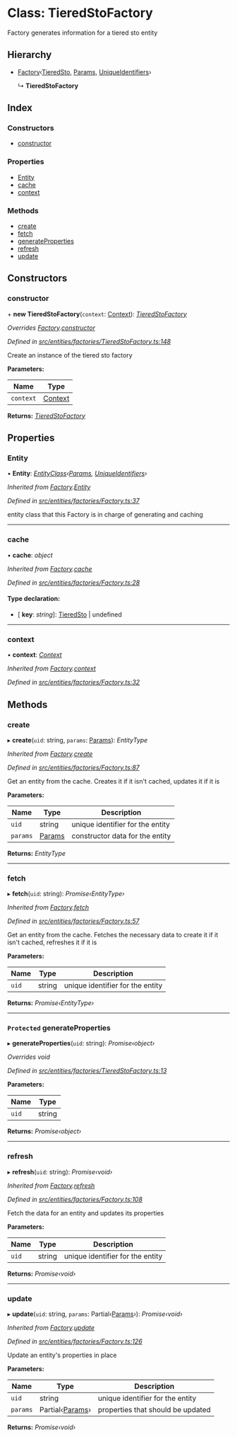 # Class: TieredStoFactory

Factory generates information for a tiered sto entity

## Hierarchy

- [Factory](_entities_factories_factory_.factory.md)‹[TieredSto](_entities_tieredsto_.tieredsto.md), [Params](../interfaces/_entities_tieredsto_.params.md), [UniqueIdentifiers](../interfaces/_entities_sto_.uniqueidentifiers.md)›

  ↳ **TieredStoFactory**

## Index

### Constructors

- [constructor](_entities_factories_tieredstofactory_.tieredstofactory.md#constructor)

### Properties

- [Entity](_entities_factories_tieredstofactory_.tieredstofactory.md#entity)
- [cache](_entities_factories_tieredstofactory_.tieredstofactory.md#cache)
- [context](_entities_factories_tieredstofactory_.tieredstofactory.md#context)

### Methods

- [create](_entities_factories_tieredstofactory_.tieredstofactory.md#create)
- [fetch](_entities_factories_tieredstofactory_.tieredstofactory.md#fetch)
- [generateProperties](_entities_factories_tieredstofactory_.tieredstofactory.md#protected-generateproperties)
- [refresh](_entities_factories_tieredstofactory_.tieredstofactory.md#refresh)
- [update](_entities_factories_tieredstofactory_.tieredstofactory.md#update)

## Constructors

### constructor

\+ **new TieredStoFactory**(`context`: [Context](_context_.context.md)): _[TieredStoFactory](_entities_factories_tieredstofactory_.tieredstofactory.md)_

_Overrides [Factory](_entities_factories_factory_.factory.md).[constructor](_entities_factories_factory_.factory.md#constructor)_

_Defined in [src/entities/factories/TieredStoFactory.ts:148](https://github.com/PolymathNetwork/polymath-sdk/blob/d80c6e9/src/entities/factories/TieredStoFactory.ts#L148)_

Create an instance of the tiered sto factory

**Parameters:**

| Name      | Type                            |
| --------- | ------------------------------- |
| `context` | [Context](_context_.context.md) |

**Returns:** _[TieredStoFactory](_entities_factories_tieredstofactory_.tieredstofactory.md)_

## Properties

### Entity

• **Entity**: _[EntityClass](../interfaces/_entities_factories_factory_.entityclass.md)‹[Params](../interfaces/_entities_tieredsto_.params.md), [UniqueIdentifiers](../interfaces/_entities_sto_.uniqueidentifiers.md)›_

_Inherited from [Factory](_entities_factories_factory_.factory.md).[Entity](_entities_factories_factory_.factory.md#entity)_

_Defined in [src/entities/factories/Factory.ts:37](https://github.com/PolymathNetwork/polymath-sdk/blob/d80c6e9/src/entities/factories/Factory.ts#L37)_

entity class that this Factory is in charge of generating and caching

---

### cache

• **cache**: _object_

_Inherited from [Factory](_entities_factories_factory_.factory.md).[cache](_entities_factories_factory_.factory.md#cache)_

_Defined in [src/entities/factories/Factory.ts:28](https://github.com/PolymathNetwork/polymath-sdk/blob/d80c6e9/src/entities/factories/Factory.ts#L28)_

#### Type declaration:

- \[ **key**: _string_\]: [TieredSto](_entities_tieredsto_.tieredsto.md) | undefined

---

### context

• **context**: _[Context](_context_.context.md)_

_Inherited from [Factory](_entities_factories_factory_.factory.md).[context](_entities_factories_factory_.factory.md#context)_

_Defined in [src/entities/factories/Factory.ts:32](https://github.com/PolymathNetwork/polymath-sdk/blob/d80c6e9/src/entities/factories/Factory.ts#L32)_

## Methods

### create

▸ **create**(`uid`: string, `params`: [Params](../interfaces/_entities_tieredsto_.params.md)): _EntityType_

_Inherited from [Factory](_entities_factories_factory_.factory.md).[create](_entities_factories_factory_.factory.md#create)_

_Defined in [src/entities/factories/Factory.ts:87](https://github.com/PolymathNetwork/polymath-sdk/blob/d80c6e9/src/entities/factories/Factory.ts#L87)_

Get an entity from the cache. Creates it if it isn't cached, updates it if it is

**Parameters:**

| Name     | Type                                                   | Description                      |
| -------- | ------------------------------------------------------ | -------------------------------- |
| `uid`    | string                                                 | unique identifier for the entity |
| `params` | [Params](../interfaces/_entities_tieredsto_.params.md) | constructor data for the entity  |

**Returns:** _EntityType_

---

### fetch

▸ **fetch**(`uid`: string): _Promise‹EntityType›_

_Inherited from [Factory](_entities_factories_factory_.factory.md).[fetch](_entities_factories_factory_.factory.md#fetch)_

_Defined in [src/entities/factories/Factory.ts:57](https://github.com/PolymathNetwork/polymath-sdk/blob/d80c6e9/src/entities/factories/Factory.ts#L57)_

Get an entity from the cache. Fetches the necessary data to create it if it isn't cached, refreshes it if it is

**Parameters:**

| Name  | Type   | Description                      |
| ----- | ------ | -------------------------------- |
| `uid` | string | unique identifier for the entity |

**Returns:** _Promise‹EntityType›_

---

### `Protected` generateProperties

▸ **generateProperties**(`uid`: string): _Promise‹object›_

_Overrides void_

_Defined in [src/entities/factories/TieredStoFactory.ts:13](https://github.com/PolymathNetwork/polymath-sdk/blob/d80c6e9/src/entities/factories/TieredStoFactory.ts#L13)_

**Parameters:**

| Name  | Type   |
| ----- | ------ |
| `uid` | string |

**Returns:** _Promise‹object›_

---

### refresh

▸ **refresh**(`uid`: string): _Promise‹void›_

_Inherited from [Factory](_entities_factories_factory_.factory.md).[refresh](_entities_factories_factory_.factory.md#refresh)_

_Defined in [src/entities/factories/Factory.ts:108](https://github.com/PolymathNetwork/polymath-sdk/blob/d80c6e9/src/entities/factories/Factory.ts#L108)_

Fetch the data for an entity and updates its properties

**Parameters:**

| Name  | Type   | Description                      |
| ----- | ------ | -------------------------------- |
| `uid` | string | unique identifier for the entity |

**Returns:** _Promise‹void›_

---

### update

▸ **update**(`uid`: string, `params`: Partial‹[Params](../interfaces/_entities_tieredsto_.params.md)›): _Promise‹void›_

_Inherited from [Factory](_entities_factories_factory_.factory.md).[update](_entities_factories_factory_.factory.md#update)_

_Defined in [src/entities/factories/Factory.ts:126](https://github.com/PolymathNetwork/polymath-sdk/blob/d80c6e9/src/entities/factories/Factory.ts#L126)_

Update an entity's properties in place

**Parameters:**

| Name     | Type                                                            | Description                       |
| -------- | --------------------------------------------------------------- | --------------------------------- |
| `uid`    | string                                                          | unique identifier for the entity  |
| `params` | Partial‹[Params](../interfaces/_entities_tieredsto_.params.md)› | properties that should be updated |

**Returns:** _Promise‹void›_
